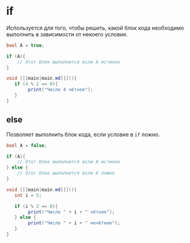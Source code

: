 # if

Используется для того, чтобы решить, какой блок кода необходимо выполнить в зависимости от некоего условия.

```C#
bool A = true;

if (A){
    // Этот блок выполнится если A истинно
}
```

<deflist>
<def>
<title>Пример</title>

```c#
void [[[main|main.md]]](){
   if (4 % 2 == 0){
        print("Число 4 чётное");
   }
}
```
</def>
</deflist>

## else

Позволяет выполнить блок кода, если условие в `if` ложно.

```C#
bool A = false;

if (A){
    // Этот блок выполнится если A истинно
} else {
    // Этот блок выполнится если A ложно
}
```

<deflist>
<def>
<title>Пример</title>

```c#
void [[[main|main.md]]](){
   int i = 5;

   if (i % 2 == 0){
        print("Число " + i + " чётное");
   } else {
        print("Число " + i + " нечётное");
   }
}
```
</def>
</deflist>
